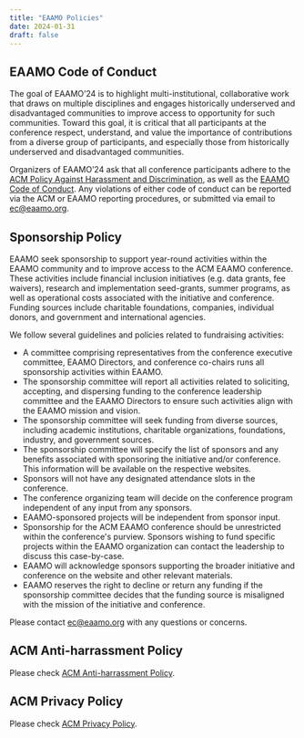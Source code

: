 ```yaml
---
title: "EAAMO Policies"
date: 2024-01-31
draft: false
---
```


## EAAMO Code of Conduct

The goal of EAAMO’24 is to highlight multi-institutional, collaborative work that draws on multiple disciplines and engages historically underserved and disadvantaged communities to improve access to opportunity for such communities. Toward this goal, it is critical that all participants at the conference respect, understand, and value the importance of contributions from a diverse group of participants, and especially those from historically underserved and disadvantaged communities. 

Organizers of EAAMO’24 ask that all conference participants adhere to the [ACM Policy Against Harassment and Discrimination](https://www.acm.org/special-interest-groups/volunteer-resources/officers-manual/policy-against-discrimination-and-harassment), as well as the [EAAMO Code of Conduct](https://www.eaamo.org/policies). Any violations of either code of conduct can be reported via the ACM or EAAMO reporting procedures, or submitted via email to ec@eaamo.org.

## Sponsorship Policy

EAAMO seek sponsorship to support year-round activities within the EAAMO community and to improve access to the ACM EAAMO conference. These activities include financial inclusion initiatives (e.g. data grants, fee waivers), research and implementation seed-grants, summer programs, as well as operational costs associated with the initiative and conference. Funding sources include charitable foundations, companies, individual donors, and government and international agencies. 

We follow several guidelines and policies related to fundraising activities: 
- A committee comprising representatives from the conference executive committee, EAAMO Directors, and conference co-chairs runs all sponsorship activities within EAAMO.
- The sponsorship committee will report all activities related to soliciting, accepting, and dispersing funding to the conference leadership committee and the EAAMO Directors to ensure such activities align with the EAAMO mission and vision.
- The sponsorship committee will seek funding from diverse sources, including academic institutions, charitable organizations, foundations, industry, and government sources.
- The sponsorship committee will specify the list of sponsors and any benefits associated with sponsoring the initiative and/or conference. This information will be available on the respective websites.
- Sponsors will not have any designated attendance slots in the conference.
- The conference organizing team will decide on the conference program independent of any input from any sponsors.
- EAAMO-sponsored projects will be independent from sponsor input.
- Sponsorship for the ACM EAAMO conference should be unrestricted within the conference's purview. Sponsors wishing to fund specific projects within the EAAMO organization can contact the leadership to discuss this case-by-case.
- EAAMO will acknowledge sponsors supporting the broader initiative and conference on the website and other relevant materials.
- EAAMO reserves the right to decline or return any funding if the sponsorship committee decides that the funding source is misaligned with the mission of the initiative and conference. 

Please contact ec@eaamo.org with any questions or concerns. 

## ACM Anti-harrassment Policy
Please check [ACM Anti-harrassment Policy](https://www.acm.org/about-acm/policy-against-harassment).

## ACM Privacy Policy
Please check [ACM Privacy Policy](https://www.acm.org/about-acm/privacy-policy).

